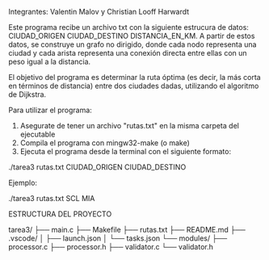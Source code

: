 Integrantes: Valentin Malov y Christian Looff Harwardt

Este programa recibe un archivo txt con la siguiente estrucura de datos: CIUDAD_ORIGEN CIUDAD_DESTINO DISTANCIA_EN_KM. A partir de estos datos, se construye un grafo no dirigido, donde cada nodo representa una ciudad y cada arista representa una conexión directa entre ellas con un peso igual a la distancia. 

El objetivo del programa es determinar la ruta óptima (es decir, la más corta en términos de distancia) entre dos ciudades dadas, utilizando el algoritmo de Dijkstra.

Para utilizar el programa:

1) Asegurate de tener un archivo "rutas.txt" en la misma carpeta del ejecutable
2) Compila el programa con mingw32-make (o make)
3) Ejecuta el programa desde la terminal con el siguiente formato:

./tarea3 rutas.txt CIUDAD_ORIGEN CIUDAD_DESTINO    

Ejemplo:  

./tarea3 rutas.txt SCL MIA



ESTRUCTURA DEL PROYECTO

tarea3/
├── main.c
├── Makefile
├── rutas.txt
├── README.md
├── .vscode/
│   ├── launch.json
│   └── tasks.json
└── modules/
    ├── processor.c
    ├── processor.h
    ├── validator.c
    └── validator.h